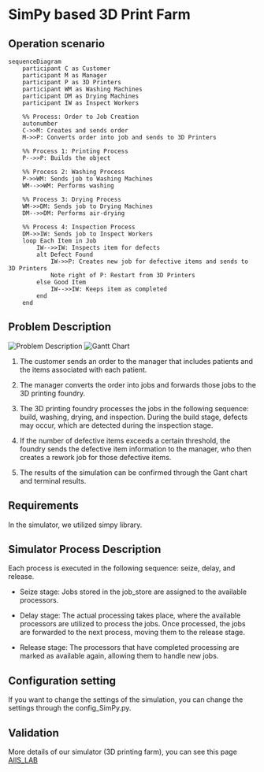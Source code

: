 # SimPy based 3D Print Farm

## Operation scenario 
```mermaid
sequenceDiagram
    participant C as Customer
    participant M as Manager
    participant P as 3D Printers
    participant WM as Washing Machines
    participant DM as Drying Machines
    participant IW as Inspect Workers

    %% Process: Order to Job Creation
    autonumber
    C->>M: Creates and sends order
    M->>P: Converts order into job and sends to 3D Printers

    %% Process 1: Printing Process
    P-->>P: Builds the object

    %% Process 2: Washing Process
    P->>WM: Sends job to Washing Machines
    WM-->>WM: Performs washing

    %% Process 3: Drying Process
    WM->>DM: Sends job to Drying Machines
    DM-->>DM: Performs air-drying

    %% Process 4: Inspection Process
    DM->>IW: Sends job to Inspect Workers
    loop Each Item in Job
        IW-->>IW: Inspects item for defects
        alt Defect Found
            IW->>P: Creates new job for defective items and sends to 3D Printers
            Note right of P: Restart from 3D Printers
        else Good Item
            IW-->>IW: Keeps item as completed
        end
    end
```
## Problem Description
![Problem Description](https://github.com/user-attachments/assets/539c1b0c-0e5d-41d7-a81c-939938d240ea)
![Gantt Chart](https://github.com/user-attachments/assets/ae8cf6ec-f4a5-45da-947f-61dbb3075db5)
1. The customer sends an order to the manager that includes patients and the items associated with each patient.

2. The manager converts the order into jobs and forwards those jobs to the 3D printing foundry.

3. The 3D printing foundry processes the jobs in the following sequence: build, washing, drying, and inspection. During the build stage, defects may occur, which are detected during the inspection stage.

4. If the number of defective items exceeds a certain threshold, the foundry sends the defective item information to the manager, who then creates a rework job for those defective items.

5. The results of the simulation can be confirmed through the Gant chart and terminal results.

## Requirements
In the simulator, we utilized simpy library.

## Simulator Process Description
Each process is executed in the following sequence: seize, delay, and release.

* Seize stage:
Jobs stored in the job_store are assigned to the available processors.

* Delay stage:
The actual processing takes place, where the available processors are utilized to process the jobs. Once processed, the jobs are forwarded to the next process, moving them to the release stage.

* Release stage:
The processors that have completed processing are marked as available again, allowing them to handle new jobs.

## Configuration setting
If you want to change the settings of the simulation, you can change the settings through the config_SimPy.py.

## Validation
More details of our simulator (3D printing farm), you can see this page [AIIS_LAB](https://www.notion.so/aiis/SimPy-based-3D-Printing-Farm-Simulation-11ea689291af8066ae94e1db740b4588)